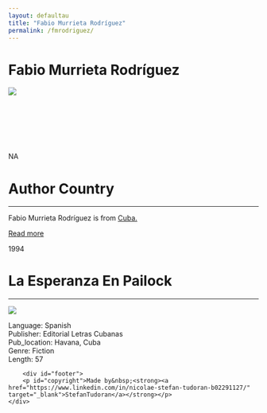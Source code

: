 ```yaml
---
layout: defaultau
title: "Fabio Murrieta Rodríguez"
permalink: /fmrodriguez/
---
```

<!-- partial:index.partial.html -->
<div class="content">
    <h1>Fabio Murrieta Rodríguez</h1>
    <div class="quote">
        <div><img src="https://t4.ftcdn.net/jpg/03/40/12/49/360_F_340124934_bz3pQTLrdFpH92ekknuaTHy8JuXgG7fi.jpg" class="logo"></div>
    </div>
    <div class="timeline">
        <div style="padding-bottom:100px;"></div>
        <div class="block">
            <div class="date right"><p class="right"> NA </p></div>
            <div class="dot"></div>
            <div class="left first">
            <div class="author_country">
                <h1>Author Country</h1><hr>
          <div class="aclocation">  <p>Fabio Murrieta Rodríguez is from <a href="http://localhost:4000/14">Cuba.</a></p></div>
                <div class="acreadmore"><a href="#" target="_blank">Read more</a></div>
            </div>
            </div>
        </div>
        <div class="block">
            <div class="date left"><p class="left">1994</p></div>
            <div class="dot"></div>
            <div class="right">
                <h1>La Esperanza En Pailock</h1><hr>
                <p><img src="https://books.google.dm/books/content?id=0Qg_AAAAIAAJ&printsec=frontcover&img=1&zoom=1&imgtk=AFLRE71_SnVtcAEfcAkqFs9k3ZcgFnKnNZ_3WZ6OqzA5yxuB9nvEAXp1yg9_cmDm1GI9KY_YWSb-_AXKcX-641XFN_5_JNF5XKVWUo6F8nVn4vHJZ6u6hVzTmUuqrugG9RLDVEMbGy2D"></p>
                <p>
                Language: Spanish<br/>
                Publisher: Editorial Letras Cubanas<br/>
                Pub_location: Havana, Cuba<br/>
                Genre: Fiction<br/>
                Length: 57</p>
            </div>
        </div>

        <div id="footer">
        <p id="copyright">Made by&nbsp;<strong><a href="https://www.linkedin.com/in/nicolae-stefan-tudoran-b02291127/" target="_blank">StefanTudoran</a></strong></p>
    </div>
</div>
<!-- partial -->
  <script src='https://cdnjs.cloudflare.com/ajax/libs/jquery/3.1.1/jquery.min.js'></script><script  src="assets/js/authorscript.js"></script>

